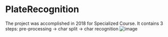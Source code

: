 # PlateRecognition
The project was accomplished in 2018 for Specialized Course. It contains 3 steps: pre-processing -> char split -> char recognition 
![image](https://user-images.githubusercontent.com/44375942/197796946-bd1b64ca-6cd0-42e5-a23b-940ff91f43c0.png)
